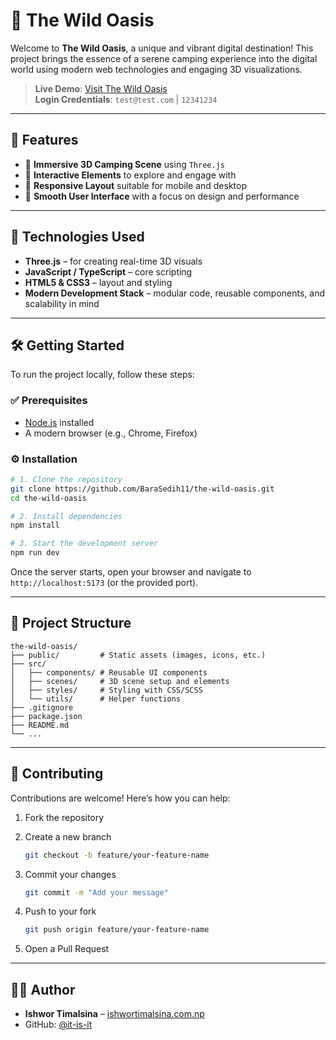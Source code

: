 # 🌴 The Wild Oasis

Welcome to **The Wild Oasis**, a unique and vibrant digital destination! This project brings the essence of a serene camping experience into the digital world using modern web technologies and engaging 3D visualizations.

> **Live Demo**: [Visit The Wild Oasis](https://the-wild-oasis-bara.netlify.app/)  
> **Login Credentials**: `test@test.com` | `12341234`

---

## 🌟 Features

- 🎯 **Immersive 3D Camping Scene** using `Three.js`
- 🧭 **Interactive Elements** to explore and engage with
- 📱 **Responsive Layout** suitable for mobile and desktop
- 🎨 **Smooth User Interface** with a focus on design and performance

---

## 🚀 Technologies Used

- **Three.js** – for creating real-time 3D visuals
- **JavaScript / TypeScript** – core scripting
- **HTML5 & CSS3** – layout and styling
- **Modern Development Stack** – modular code, reusable components, and scalability in mind

---

## 🛠️ Getting Started

To run the project locally, follow these steps:

### ✅ Prerequisites

- [Node.js](https://nodejs.org/) installed
- A modern browser (e.g., Chrome, Firefox)

### ⚙️ Installation

```bash
# 1. Clone the repository
git clone https://github.com/BaraSedih11/the-wild-oasis.git
cd the-wild-oasis

# 2. Install dependencies
npm install

# 3. Start the development server
npm run dev
```

Once the server starts, open your browser and navigate to `http://localhost:5173` (or the provided port).

---

## 📁 Project Structure

```
the-wild-oasis/
├── public/         # Static assets (images, icons, etc.)
├── src/
│   ├── components/ # Reusable UI components
│   ├── scenes/     # 3D scene setup and elements
│   ├── styles/     # Styling with CSS/SCSS
│   └── utils/      # Helper functions
├── .gitignore
├── package.json
├── README.md
└── ...
```

---

## 🤝 Contributing

Contributions are welcome! Here’s how you can help:

1. Fork the repository
2. Create a new branch

   ```bash
   git checkout -b feature/your-feature-name
   ```

3. Commit your changes

   ```bash
   git commit -m "Add your message"
   ```

4. Push to your fork

   ```bash
   git push origin feature/your-feature-name
   ```

5. Open a Pull Request

---

## 🧑‍💻 Author

- **Ishwor Timalsina** – [ishwortimalsina.com.np](https://ishwortimalsina.com.np)
- GitHub: [@it-is-it](https://github.com/it-is-it)
